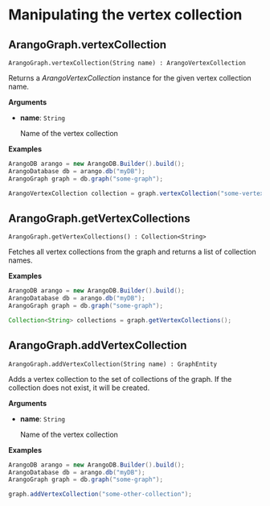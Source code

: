 # Manipulating the vertex collection

## ArangoGraph.vertexCollection

`ArangoGraph.vertexCollection(String name) : ArangoVertexCollection`

Returns a _ArangoVertexCollection_ instance for the given vertex collection name.

**Arguments**

- **name**: `String`

  Name of the vertex collection

**Examples**

```Java
ArangoDB arango = new ArangoDB.Builder().build();
ArangoDatabase db = arango.db("myDB");
ArangoGraph graph = db.graph("some-graph");

ArangoVertexCollection collection = graph.vertexCollection("some-vertex-collection");
```

## ArangoGraph.getVertexCollections

`ArangoGraph.getVertexCollections() : Collection<String>`

Fetches all vertex collections from the graph and returns a list of collection names.

**Examples**

```Java
ArangoDB arango = new ArangoDB.Builder().build();
ArangoDatabase db = arango.db("myDB");
ArangoGraph graph = db.graph("some-graph");

Collection<String> collections = graph.getVertexCollections();
```

## ArangoGraph.addVertexCollection

`ArangoGraph.addVertexCollection(String name) : GraphEntity`

Adds a vertex collection to the set of collections of the graph.
If the collection does not exist, it will be created.

**Arguments**

- **name**: `String`

  Name of the vertex collection

**Examples**

```Java
ArangoDB arango = new ArangoDB.Builder().build();
ArangoDatabase db = arango.db("myDB");
ArangoGraph graph = db.graph("some-graph");

graph.addVertexCollection("some-other-collection");
```
